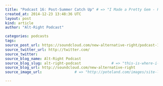 ```yaml
---
title: "Podcast 16: Post-Summer Catch Up" # => "I Made a Pretty Gem - Planet.rb"
created_at: 2014-12-23 13:48:36 UTC
layout: post
kind: article
author: "Alt-Right Podcast"

categories: podcasts
tags: 
source_post_url: https://soundcloud.com/new-alternative-right/podcast-16-post-summer-catch-up    # => "http://poteland.com/blog/i-made-a-pretty-gem-planet-dot-rb/"
source_twitter_url: http://twitter.com/
source_twitter: 
source_blog_name: Alt-Right Podcast
source_blog_slug: alt-right-podcast              # => "this-is-where-i-tell-you-stuff"
source_blog_url: http://soundcloud.com/new-alternative-right               # => "http://poteland.com/articles"
source_image_url:               # => "http://poteland.com/images/site-logo.png"

---
```



<!--
   After a long and eventful Summer, Andy and Colin return with the Alternative Right Podcast. Under discussion are the Scottish Referendum, the mass sexual grooming of children in Rotherham, Putin&#39;s very real but low-key war in the Ukraine, and Obama&#39;s no-boots-on-the-ground Potemkin war in the Middle East against villains from central casting.           # => "I’ve been hurting to write this ever since we had the idea of creating a Planet for Cubox..." (Continued)
   alt-right-podcast              # => "this-is-where-i-tell-you-stuff"
   http://soundcloud.com/new-alternative-right               # => "http://poteland.com/articles"
                 # => "http://poteland.com/images/site-logo.png"
After a long and eventful Summer, Andy and Colin return with the Alternative Right Podcast. Under discussion are the Scottish Referendum, the mass sexual grooming of children in Rotherham, Putin's very real but low-key war in the Ukraine, and Obama's no-boots-on-the-ground Potemkin war in the Middle East against villains from central casting.<div class="">
    <i>Source: <a href="http://soundcloud.com/new-alternative-right">Alt-Right Podcast</a></i>
</div>
